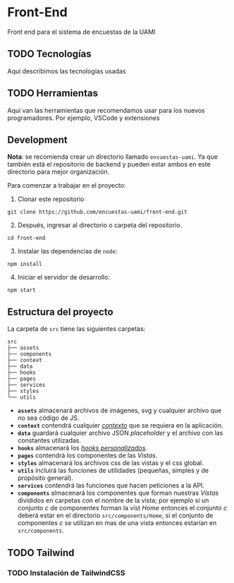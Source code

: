 # Front-End
Front end para el sistema de encuestas de la UAMI

## TODO Tecnologías

Aquí describimos las tecnologías usadas

## TODO Herramientas

Aquí van las herramientas que recomendamos usar para los nuevos programadores. Por ejemplo, VSCode y extensiones

## Development

**Nota**: se recomienda crear un directorio llamado `encuestas-uami`.
Ya que también está el repositorio de backend y pueden estar ambos en este directorio para mejor organización.

Para comenzar a trabajar en el proyecto:

1. Clonar este repositorio

```shell
git clone https://github.com/encuestas-uami/front-end.git
```

2. Después, ingresar al directorio o carpeta del repositorio.

```shell
cd front-end
```

3. Instalar las dependencias de `node`:

```shell
npm install
```

4. Iniciar el servidor de desarrollo:

```shell
npm start
```

## Estructura del proyecto

La carpeta de `src` tiene las siguientes carpetas:
```
src
├── assets
├── components
├── context
├── data
├── hooks
├── pages
├── services
├── styles
└── utils
```
- **`assets`** almacenará archivos de imágenes, svg y cualquier archivo que no sea código de JS.
- **`context`** contendrá cualquier [*contexto*](https://reactjs.org/docs/context.html) que se requiera en la aplicación.
- **`data`** guardará cualquier archivo JSON *placeholder* y el archivo con las constantes utilizadas.
- **`hooks`** almacenará los [*hooks personalizados*](https://reactjs.org/docs/hooks-custom.html).
- **`pages`** contendrá los componentes de las *Vistas*.
- **`styles`** almacenará los archivos css de las vistas y el css global.
- **`utils`** incluirá las funciones de utilidades (pequeñas, simples y de propósito general).
- **`services`** contendrá las funciones que hacen peticiones a la API.
- **`components`** almacenará los componentes que forman nuestras *Vistas* divididos en carpetas con el nombre de la vista; por ejemplo si un conjunto *c* de componentes forman la vist *Home* entonces el conjunto *c* deberá estar en el directorio `src/components/Home`, si el conjunto de componentes *c* se utilizan en mas de una vista entonces estarían en `src/components`.

## TODO Tailwind

### TODO Instalación de TailwindCSS
